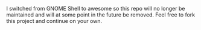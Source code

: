 I switched from GNOME Shell to awesome so this repo will no longer be maintained and will at some point in the future be removed. Feel free to fork this project and continue on your own.
